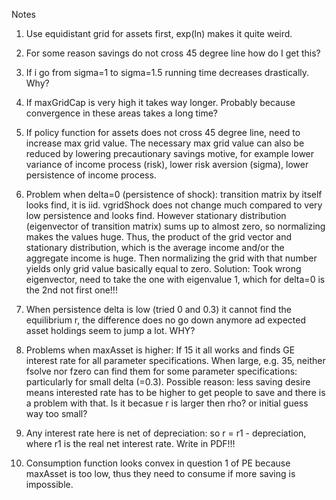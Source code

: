 Notes

1. Use equidistant grid for assets first, exp(ln) makes it quite weird.
2. For some reason savings do not cross 45 degree line how do I get this?


3. If i go from sigma=1 to sigma=1.5 running time decreases drastically. Why?

4. If maxGridCap is very high it takes way longer. Probably because convergence in these areas takes a long time?

5. If policy function for assets does not cross 45 degree line, need to increase max grid value. The necessary max grid value can also be reduced by lowering precautionary savings motive, for example lower variance of income process (risk), lower risk aversion (sigma), lower persistence of income process.


6. Problem when delta=0 (persistence of shock): transition matrix by itself looks find, it is iid. vgridShock does not change much compared to very low persistence and looks find. However stationary distribution (eigenvector of transition matrix) sums up to almost zero, so normalizing makes the values huge. Thus, the product of the grid vector and stationary distribution, which is the average income and/or the aggregate income is huge. Then normalizing the grid with that number yields only grid value basically equal to zero.
   Solution: Took wrong eigenvector, need to take the one with eigenvalue 1, which for delta=0 is the 2nd not first one!!!


7. When persistence delta is low (tried 0 and 0.3) it cannot find the equilibrium r, the difference does no go down anymore ad expected asset holdings seem to jump a lot. WHY?


8. Problems when maxAsset is higher: If 15 it all works and finds GE interest rate for all parameter specifications. When large, e.g. 35, neither fsolve nor fzero can find them for some parameter specifications: particularly for small delta (=0.3). Possible reason: less saving desire means interested rate has to be higher to get people to save and there is a problem with that. Is it becasue r is larger then rho? or initial guess way too small?


9. Any interest rate here is net of depreciation: so r = r1 - depreciation, where r1 is the real net interest rate. Write in PDF!!!


10. Consumption function looks convex in question 1 of PE because maxAsset is too low, thus they need to consume if more saving is impossible.
